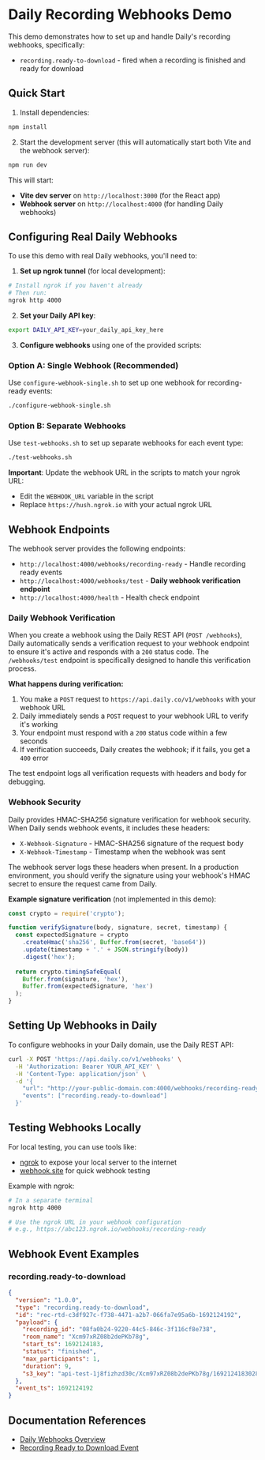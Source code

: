 # Daily Recording Webhooks Demo

This demo demonstrates how to set up and handle Daily's recording webhooks, specifically:
- `recording.ready-to-download` - fired when a recording is finished and ready for download

## Quick Start

1. Install dependencies:
```bash
npm install
```

2. Start the development server (this will automatically start both Vite and the webhook server):
```bash
npm run dev
```

This will start:
- **Vite dev server** on `http://localhost:3000` (for the React app)
- **Webhook server** on `http://localhost:4000` (for handling Daily webhooks)

## Configuring Real Daily Webhooks

To use this demo with real Daily webhooks, you'll need to:

1. **Set up ngrok tunnel** (for local development):
```bash
# Install ngrok if you haven't already
# Then run:
ngrok http 4000
```

2. **Set your Daily API key**:
```bash
export DAILY_API_KEY=your_daily_api_key_here
```

3. **Configure webhooks** using one of the provided scripts:

### Option A: Single Webhook (Recommended)
Use `configure-webhook-single.sh` to set up one webhook for recording-ready events:
```bash
./configure-webhook-single.sh
```

### Option B: Separate Webhooks  
Use `test-webhooks.sh` to set up separate webhooks for each event type:
```bash
./test-webhooks.sh
```

**Important**: Update the webhook URL in the scripts to match your ngrok URL:
- Edit the `WEBHOOK_URL` variable in the script
- Replace `https://hush.ngrok.io` with your actual ngrok URL

## Webhook Endpoints

The webhook server provides the following endpoints:

- `http://localhost:4000/webhooks/recording-ready` - Handle recording ready events
- `http://localhost:4000/webhooks/test` - **Daily webhook verification endpoint**
- `http://localhost:4000/health` - Health check endpoint

### Daily Webhook Verification

When you create a webhook using the Daily REST API (`POST /webhooks`), Daily automatically sends a verification request to your webhook endpoint to ensure it's active and responds with a `200` status code. The `/webhooks/test` endpoint is specifically designed to handle this verification process.

**What happens during verification:**
1. You make a `POST` request to `https://api.daily.co/v1/webhooks` with your webhook URL
2. Daily immediately sends a `POST` request to your webhook URL to verify it's working
3. Your endpoint must respond with a `200` status code within a few seconds
4. If verification succeeds, Daily creates the webhook; if it fails, you get a `400` error

The test endpoint logs all verification requests with headers and body for debugging.

### Webhook Security

Daily provides HMAC-SHA256 signature verification for webhook security. When Daily sends webhook events, it includes these headers:

- `X-Webhook-Signature` - HMAC-SHA256 signature of the request body
- `X-Webhook-Timestamp` - Timestamp when the webhook was sent

The webhook server logs these headers when present. In a production environment, you should verify the signature using your webhook's HMAC secret to ensure the request came from Daily.

**Example signature verification** (not implemented in this demo):
```javascript
const crypto = require('crypto');

function verifySignature(body, signature, secret, timestamp) {
  const expectedSignature = crypto
    .createHmac('sha256', Buffer.from(secret, 'base64'))
    .update(timestamp + '.' + JSON.stringify(body))
    .digest('hex');
  
  return crypto.timingSafeEqual(
    Buffer.from(signature, 'hex'),
    Buffer.from(expectedSignature, 'hex')
  );
}
```

## Setting Up Webhooks in Daily

To configure webhooks in your Daily domain, use the Daily REST API:

```bash
curl -X POST 'https://api.daily.co/v1/webhooks' \
  -H 'Authorization: Bearer YOUR_API_KEY' \
  -H 'Content-Type: application/json' \
  -d '{
    "url": "http://your-public-domain.com:4000/webhooks/recording-ready",
    "events": ["recording.ready-to-download"]
  }'
```

## Testing Webhooks Locally

For local testing, you can use tools like:
- [ngrok](https://ngrok.com/) to expose your local server to the internet
- [webhook.site](https://webhook.site/) for quick webhook testing

Example with ngrok:
```bash
# In a separate terminal
ngrok http 4000

# Use the ngrok URL in your webhook configuration
# e.g., https://abc123.ngrok.io/webhooks/recording-ready
```

## Webhook Event Examples

### recording.ready-to-download
```json
{
  "version": "1.0.0",
  "type": "recording.ready-to-download",
  "id": "rec-rtd-c3df927c-f738-4471-a2b7-066fa7e95a6b-1692124192",
  "payload": {
    "recording_id": "08fa0b24-9220-44c5-846c-3f116cf8e738",
    "room_name": "Xcm97xRZ08b2dePKb78g",
    "start_ts": 1692124183,
    "status": "finished",
    "max_participants": 1,
    "duration": 9,
    "s3_key": "api-test-1j8fizhzd30c/Xcm97xRZ08b2dePKb78g/1692124183028"
  },
  "event_ts": 1692124192
}
```

## Documentation References

- [Daily Webhooks Overview](https://docs.daily.co/reference/rest-api/webhooks)
- [Recording Ready to Download Event](https://docs.daily.co/reference/rest-api/webhooks/events/recording-ready-to-download)
